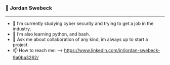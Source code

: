 ### 👋  Jordan Swebeck

-------------------------

- 🔭 I’m currently studying cyber security and trying to get a job in the industry,
- 🌱 I’m also learning python, and bash.
- 💬 Ask me about collaboration of any kind, im always up to start a project.
- 📫 How to reach me: 
--> https://www.linkedin.com/in/jordan-swebeck-9a0ba3262/

